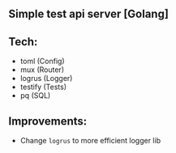 ## Simple test api server [Golang]

## Tech:
- toml (Config)
- mux (Router)
- logrus (Logger)
- testify (Tests)
- pq (SQL)

## Improvements:
- Change `logrus` to more efficient logger lib

